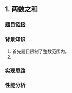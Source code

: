## 1. 两数之和

### [题目链接](https://leetcode-cn.com/problems/two-sum/description/)

### 背景知识

1. 首先题目限制了整数范围内。
2. ​

### 实现思路

### 性能分析
